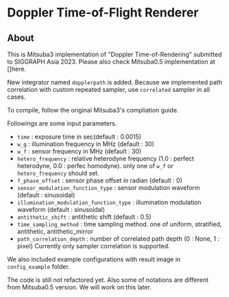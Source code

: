 Doppler Time-of-Flight Renderer
===================================
## About
This is Mitsuba3 implementation of "Doppler Time-of-Rendering" submitted to SIGGRAPH Asia 2023.
Please also check Mitsuba0.5 implementation at []here.

New integrator named `dopplerpath` is added.
Because we implemented path correlation with custom repeated sampler, use `correlated` sampler in all cases.


To compile, follow the original Mitsuba3's compliation guide.

Followings are some input parameters.

* `time` : exposure time in sec(default : 0.0015)
* `w_g` : illumination frequency in MHz (default : 30)
* `w_f` : sensor frequency in MHz (default : 30)
* `hetero_frequency` : relative heterodyne frequency (1.0 : perfect heterodyne, 0.0 : perfec homodyne). only one of `w_f` or `hetero_frequency` should set.
* `f_phase_offset` : sensor phase offset in radian (default : 0)
* `sensor_modulation_function_type` : sensor modulation waveform (default : sinusoidal)
* `illumination_modulation_function_type` : illumination modulation waveform (default : sinusoidal)
* `antithetic_shift` : antithetic shift (default : 0.5)
* `time_sampling_method` : time sampling method. one of uniform, stratified, antithetic, antithetic_mirror
* `path_correlation_depth` : number of correlated path depth (0 : None, 1 : pixel) Currently only sampler correlation is supported.


We also included example configurations with result image in `config_example` folder.

The code is still not refactored yet. Also some of notations are different from Mitsuba0.5 version.
We will work on this later.
